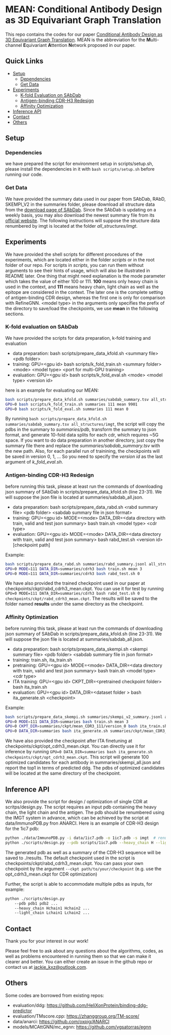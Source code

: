 # MEAN: Conditional Antibody Design as 3D Equivariant Graph Translation

This repo contains the codes for our paper [Conditional Antibody Design as 3D Equivariant Graph Translation](https://arxiv.org/abs/2208.06073). MEAN is the abbreviation for the **M**ulti-channel **E**quivariant **A**ttention **N**etwork proposed in our paper.

## Quick Links

- [Setup](#setup)
    - [Dependencies](#dependencies)
    - [Get Data](#get-data)
- [Experiments](#experiments)
    - [K-fold Evaluation on SAbDab](#k-fold-evaluation-on-sabdab)
    - [Antigen-binding CDR-H3 Redesign](#antigen-binding-cdr-h3-redesign)
    - [Affinity Optimization](#affinity-optimization)
- [Inference API](#inference-api)
- [Contact](#contact)
- [Others](#others)

## Setup

### Dependencies

we have prepared the script for environment setup in scripts/setup.sh, please install the dependencies in it with `bash scripts/setup.sh` before running our code.

### Get Data
We have provided the summary data used in our paper from SAbDab, RAbD, SKEMPI_V2 in the summaries folder, please download all structure data from the [download page of SAbDab](http://opig.stats.ox.ac.uk/webapps/newsabdab/sabdab/search/?all=true#downloads).
Since the SAbDab is updating on a weekly basis, you may also download the newest summary file from its [official website](http://opig.stats.ox.ac.uk/webapps/newsabdab/sabdab/about/). 
The following instructions will suppose the structure data renumbered by imgt is located at the folder *all_structures/imgt*.

## Experiments
We have provided the shell scripts for different procedures of the experiments, which are located either in the folder *scripts* or in the root folder of our repo. For scripts in *scripts*, you can run them without arguments to see their hints of usage, which will also be illustrated in README later. One thing that might need explanation is the mode parameter which takes the value of either 100 or 111. **100** means only heavy chain is used in the context, and **111** means heavy chain, light chain as well as the epitope are considered in the context. The later one is the complete setting of antigen-binding CDR design, whereas the first one is only for comparison with RefineGNN. \<model type\> in the arguments only specifies the prefix of the directory to save/load the checkpoints, we use **mean** in the following sections.

### K-fold evaluation on SAbDab
We have provided the scripts for data preparation, k-fold training and evaluation
- data preparation: bash scripts/prepare_data_kfold.sh \<summary file\> \<pdb folder\>
- training: GPU=\<gpu id\> bash scripts/k_fold_train.sh \<summary folder\> \<mode\> \<model type\> \<port for multi-GPU training\>
- evaluation: GPU=\<gpu id\> bash scripts/k_fold_eval.sh \<mode\> \<model type\> \<version id\>

here is an example for evaluating our MEAN:
```bash
bash scripts/prepare_data_kfold.sh summaries/sabdab_summary.tsv all_structures/imgt
GPU=0 bash scripts/k_fold_train.sh summaries 111 mean 9901
GPU=0 bash scripts/k_fold_eval.sh summaries 111 mean 0
```

By running `bash scripts/prepare_data_kfold.sh summaries/sabdab_summary.tsv all_structures/imgt`, the script will copy the pdbs in the summary to *summaries/pdb*, transform the summary to json format, and generate 10-fold data splits for each cdr, which requires ~5G space. If you want to do data preparation in another directory, just copy the summary file there and replace the *summaries/sabdab_summary.tsv* with the new path.
Also, for each parallel run of trainining, the checkpoints will be saved in version 0, 1, ... So you need to specify the *version id* as the last argument of *k_fold_eval.sh*.


### Antigen-binding CDR-H3 Redesign
before running this task, please at least run the commands of downloading json summary of SAbDab in scripts/prepare_data_kfold.sh (line 23-31). We will suppose the json file is located at summaries/sabdab_all.json.
- data preparation: bash scripts/prepare_data_rabd.sh \<rabd summary file\> \<pdb folder\> \<sabdab summary file in json format\>
- training: GPU=\<gpu id\> MODE=\<mode\> DATA_DIR=\<data directory with train, valid and test json summary\> bash train.sh \<model type\> \<cdr type\>
- evaluation: GPU=\<gpu id\> MODE=\<mode\> DATA_DIR=\<data directory with train, valid and test json summary\> bash rabd_test.sh \<version id\> \[checkpoint path\]

Example:
```bash
bash scripts/prepare_data_rabd.sh summaries/rabd_summary.jsonl all_structures/imgt summaries/sabdab_all.json
GPU=0 MODE=111 DATA_DIR=summaries/cdrh3 bash train.sh mean 3
GPU=0 MODE=111 DATA_DIR=summaries/cdrh3 bash rabd_test.sh 0
```

We have also provided the trained checkpoint used in our paper at checkpoints/ckpt/rabd_cdrh3_mean.ckpt. You can use it for test by running `GPU=0 MODE=111 DATA_DIR=summaries/cdrh3 bash rabd_test.sh 0 checkpoints/ckpt/rabd_cdrh3_mean.ckpt`. The results will be saved to the folder named **results** under the same directory as the checkpoint.

### Affinity Optimization
before running this task, please at least run the commands of downloading json summary of SAbDab in scripts/prepare_data_kfold.sh (line 23-31). We will suppose the json file is located at summaries/sabdab_all.json.
- data preparation: bash scripts/prepare_data_skempi.sh \<skempi summary file\> \<pdb folder\> \<sabdab summary file in json format\>
- training: train.sh, ita_train.sh
- pretraining: GPU=\<gpu id\> MODE=\<mode\> DATA_DIR=\<data directory with train, valid and test json summary\> bash train.sh \<model type\> \<cdr type\>
- ITA training: GPU=\<gpu id\> CKPT_DIR=\<pretrained checkpoint folder\> bash ita_train.sh
- evaluation: GPU=\<gpu id\> DATA_DIR=\<dataset folder \> bash ita_generate.sh \<checkpoint>

Example:
```bash
bash scripts/prepare_data_skempi.sh summaries/skempi_v2_summary.jsonl all_structures/imgt summaries/sabdab_all.json
GPU=0 MODE=111 DATA_DIR=summaries bash train.sh mean 3
GPU=0 CKPT_DIR=summaries/ckpt/mean_CDR3_111/version_0 bash ita_train.sh
GPU=0 DATA_DIR=summaries bash ita_generate.sh summaries/ckpt/mean_CDR3_111/version_0/ita/iter_i.ckpt  # specify the checkpoint from iteration i for testing
```

We have also provided the checkpoint after ITA finetuning at checkpoints/ckpt/opt_cdrh3_mean.ckpt. You can directly use it for inference by running `GPU=0 DATA_DIR=summaries bash ita_generate.sh checkpoints/ckpt/opt_cdrh3_mean.ckpt`. This script will generate 100 optimized candidates for each antibody in summaries/skempi_all.json and report the top1 in terms of predicted ddg. The pdbs of optimized candidates will be located at the same directory of the checkpoint.


## Inference API
We also provide the script for design / optimization of single CDR at scritps/design.py. The script requires an input pdb containing the heavy chain, the light chain and the antigen. The pdb should be renumbered using the IMGT system in advance, which can be achieved by the script at data/ImmunoPDB.py fron ANARCI. Here is an example of CDR-H3 design for the 1ic7 pdb:

```bash
python ./data/ImmunoPDB.py -i data/1ic7.pdb -o 1ic7.pdb -s imgt  # renumber the pdb
python ./scripts/design.py --pdb scripts/1ic7.pdb --heavy_chain H --light_chain L
```

The generated pdb as well as a summary of the CDR-H3 sequence will be saved to ./results.
The default checkpoint used in the script is checkpoints/ckpt/rabd_cdrh3_mean.ckpt. You can pass your own checkpoint by the argument `--ckpt path/to/your/checkpoint` (e.g. use the opt_cdrh3_mean.ckpt for CDR optimization)

Further, the script is able to accommodate multiple pdbs as inputs, for example:
```bash
python ./scripts/design.py
    --pdb pdb1 pdb2 ...
    --heavy_chain Hchain1 Hchain2 ...
    --light_chain Lchain1 Lchain2 ...
```

## Contact

Thank you for your interest in our work!

Please feel free to ask about any questions about the algorithms, codes, as well as problems encountered in running them so that we can make it clearer and better. You can either create an issue in the github repo or contact us at jackie_kxz@outlook.com.

## Others

Some codes are borrowed from existing repos:

- evaluation/ddg: https://github.com/HeliXonProtein/binding-ddg-predictor
- evaluation/TMscore.cpp: https://zhanggroup.org/TM-score/
- data/anarci: https://github.com/oxpig/ANARCI
- models/MCAttGNN/mc_egnn: https://github.com/vgsatorras/egnn

